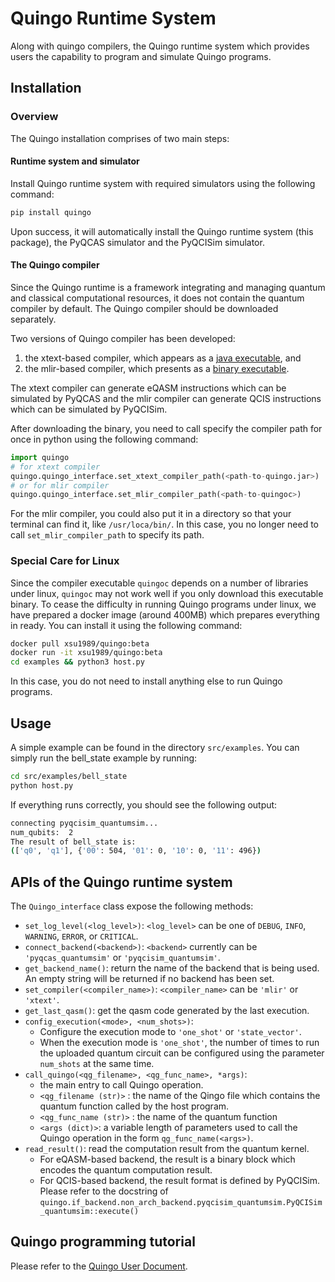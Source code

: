 # Quingo Runtime System

Along with quingo compilers, the Quingo runtime system which provides users the capability to program and simulate Quingo programs.

## Installation


### Overview
The Quingo installation comprises of two main steps:

#### Runtime system and simulator
Install Quingo runtime system with required simulators using the following command:
```sh
pip install quingo
```

Upon success, it will automatically install the Quingo runtime system (this package), the PyQCAS simulator and the PyQCISim simulator.

#### The Quingo compiler
Since the Quingo runtime is a framework integrating and managing quantum and classical computational resources, it does not contain the quantum compiler by default. The Quingo compiler should be downloaded separately.

Two versions of Quingo compiler has been developed:
1. the xtext-based compiler, which appears as a [java executable](https://github.com/Quingo/compiler_xtext/releases), and
2. the mlir-based compiler, which presents as a [binary executable](https://gitee.com/hpcl_quanta/quingo-runtime/releases).

The xtext compiler can generate eQASM instructions which can be simulated by PyQCAS and the mlir compiler can generate QCIS instructions which can be simulated by PyQCISim.

After downloading the binary, you need to call specify the compiler path for once in python using the following command:
```python
import quingo
# for xtext compiler
quingo.quingo_interface.set_xtext_compiler_path(<path-to-quingo.jar>)
# or for mlir compiler
quingo.quingo_interface.set_mlir_compiler_path(<path-to-quingoc>)
```

For the mlir compiler, you could also put it in a directory so that your terminal can find it, like `/usr/loca/bin/`. In this case, you no longer need to call `set_mlir_compiler_path` to specify its path.

### Special Care for Linux
Since the compiler executable `quingoc` depends on a number of libraries under linux, `quingoc` may not work well if you only download this executable binary. To cease the difficulty in running Quingo programs under linux, we have prepared a docker image (around 400MB) which prepares everything in ready. You can install it using the following command:
```sh
docker pull xsu1989/quingo:beta
docker run -it xsu1989/quingo:beta
cd examples && python3 host.py
```

In this case, you do not need to install anything else to run Quingo programs.

## Usage
A simple example can be found in the directory `src/examples`. You can simply run the bell_state example by running:
```sh
cd src/examples/bell_state
python host.py
```
If everything runs correctly, you should see the following output:
```sh
connecting pyqcisim_quantumsim...
num_qubits:  2
The result of bell_state is:
(['q0', 'q1'], {'00': 504, '01': 0, '10': 0, '11': 496})
```

## APIs of the Quingo runtime system
The `Quingo_interface` class expose the following methods:
 - `set_log_level(<log_level>)`: `<log_level>` can be one of `DEBUG`, `INFO`, `WARNING`, `ERROR`, or `CRITICAL`.
 - `connect_backend(<backend>)`: `<backend>` currently can be `'pyqcas_quantumsim'` or `'pyqcisim_quantumsim'`.
- `get_backend_name()`: return the name of the backend that is being used. An empty string will be returned if no backend has been set.
- `set_compiler(<compiler_name>)`: `<compiler_name>` can be `'mlir'` or `'xtext'`.
- `get_last_qasm()`: get the qasm code generated by the last execution.
- `config_execution(<mode>, <num_shots>)`:
  -  Configure the execution mode to `'one_shot'` or `'state_vector'`.
  -  When the execution mode is `'one_shot'`, the number of times to run the uploaded quantum circuit can be configured using the parameter `num_shots` at the same time.
-  `call_quingo(<qg_filename>, <qg_func_name>, *args)`:
   - the main entry to call Quingo operation.
   - `<qg_filename (str)>` :  the name of the Qingo file which contains the quantum function called by the host program.
   - `<qg_func_name (str)>` : the name of the quantum function
   - `<args (dict)>`: a variable length of parameters used to call the Quingo operation in the form `qg_func_name(<args>)`.
 - `read_result()`: read the computation result from the quantum kernel.
   - For eQASM-based backend, the result is a binary block which encodes the quantum computation result.
   - For QCIS-based backend, the result format is defined by PyQCISim. Please refer to the docstring of `quingo.if_backend.non_arch_backend.pyqcisim_quantumsim.PyQCISim_quantumsim::execute()`

## Quingo programming tutorial
Please refer to the [Quingo User Document](https://hpcl_quanta.gitee.io/quingo-language-documentation/).